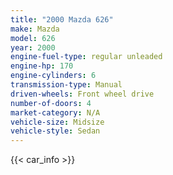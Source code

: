 ```yaml
---
title: "2000 Mazda 626"
make: Mazda
model: 626
year: 2000
engine-fuel-type: regular unleaded
engine-hp: 170
engine-cylinders: 6
transmission-type: Manual
driven-wheels: Front wheel drive
number-of-doors: 4
market-category: N/A
vehicle-size: Midsize
vehicle-style: Sedan
---
```


{{< car_info >}}
